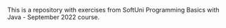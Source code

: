 This is a repository with exercises from SoftUni Programming Basics with Java - September 2022 course.
